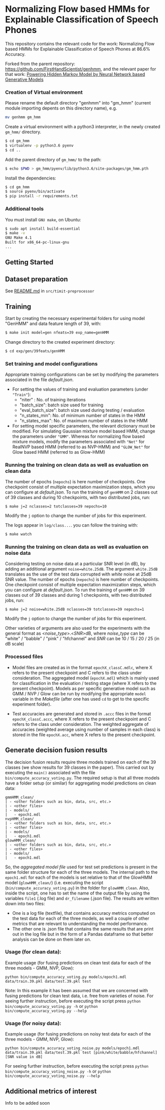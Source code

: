 # Normalizing Flow based HMMs for Explainable Classification of Speech Phones

This repository contains the relevant code for the work: Normalizing Flow based HMMs for Explainable Classification of Speech Phones at 86.6\% Accuracy. 

Forked from the parent repository: https://github.com/FirstHandScientist/genhmm, and the relevant paper for that work: [Powering Hidden Markov Model by Neural Network based Generative Models](https://arxiv.org/abs/1910.05744)

### Creation of Virtual environment

Please rename the default directory "genhmm" into "gm_hmm" (current module importing depents on this directory name), e.g.
```bash
mv genhmm gm_hmm
```

Create a virtual environment with a python3 interpreter, in the newly created `gm_hmm/` directory.
```bash
$ cd gm_hmm
$ virtualenv -p python3.6 pyenv
$ cd ..
```

Add the parent directory of `gm_hmm/` to the path:
```bash
$ echo $PWD > gm_hmm/pyenv/lib/python3.6/site-packages/gm_hmm.pth
```

Install the dependencies:
```bash
$ cd gm_hmm
$ source pyenv/bin/activate
$ pip install -r requirements.txt
```
### Additional tools
You must install `GNU make`, on Ubuntu:
```bash
$ sudo apt install build-essential
$ make -v
GNU Make 4.1
Built for x86_64-pc-linux-gnu
...
```

## Getting Started

## Dataset preparation
See [README.md](src/timit-preprocessor/README.md) in `src/timit-preprocessor`

## Training
Start by creating the necessary experimental folders for using model "GenHMM" and data feature length of 39,  with:

```bash
$ make init model=gen nfeats=39 exp_name=genHMM
```
Change directory to the created experiment directory:
```bash
$ cd exp/gen/39feats/genHMM
```
### Set training and model configurations
Appropriate training configurations can be set by modifying the parameters associated in the file *default.json*.
- For setting the values of training and evaluation parameters (under `"Train"`):
  - "niter" :  No. of training iterations
  - "batch_size": batch size used for training
  - "eval_batch_size": batch size used during testing / evaluation
  - "n_states_min": No. of minimum number of states in the HMM
  - "n_states_max": No. of maximum number of states in the HMM
- For setting model specific parameters, the relevant dictionary must be modified. For simulating Gaussian mixture model based HMM, change the parameters under `"GMM"`. Whereas for normalizing flow based mixture models, modify the parameters associated with `"Net"` for RealNVP based HMM (referred to as NVP-HMM) and `"GLOW_Net"` for Glow based HMM (referred to as Glow-HMM) 

### Running the training on clean data as well as evaluation on clean data
The number of epochs (`nepochs`) is here number of checkpoints. One checkpoint consist of multiple expectation maximization steps, which you can configure at *default.json*. To run the training of `genHMM` on 2 classes out of 39 classes and during 10 checkpoints, with two distributed jobs, run:
```
$ make j=2 nclasses=2 totclasses=39 nepochs=10 
```
Modify the `j` option to change the number of jobs for this experiment.

The logs appear in `log/class...`. you can follow the training with:
```bash
$ make watch
```

### Running the training on clean data as well as evaluation on noise data
Considering testing on noise data at a particular SNR level (in dB), by adding an additional argument `noise=white.25dB`. The argument `white.25dB` translates as the use of the test data corrupted with *white* noise at 25dB SNR value. The number of epochs (`nepochs`) is here number of checkpoints. One checkpoint consist of multiple expectation maximization steps, which you can configure at *default.json*. To run the training of `genHMM` on 39 classes out of 39 classes and during 1 checkpoints, with two distributed jobs, run:
```
$ make j=2 noise=white.25dB nclasses=39 totclasses=39 nepochs=1
```
Modify the `j` option to change the number of jobs for this experiment.

Other varieties of arguments are also used for the experiments with the general format as <*noise_type*>.<*SNR*>dB, where *noise_type* can be "white" / "babble" / "pink" / "hfchannel" and *SNR* can be 10 / 15 / 20 / 25 (in dB scale)

### Processed files
- Model files are created as in the format `epochX_classC.mdlc`, where X refers to the present checkpoint and C refers to the class under consideration. The aggregated model (`epochX.mdl`) which is mainly used for classification in the evaluation / testing stage (where X refers to the present checkpoint). Models as per specific generative model such as GMM / NVP / Glow can be run by modifying the appropriate `model` variable in the *Makefile* (after one has used `cd` to get to the specific experiment folder). 

- Test accuracies are generated and stored in `.accc` files in the format `epochX_classC.accc`, where X refers to the present checkpoint and C refers to the class under consideration. The weighted aggregate of accuracies (weighted average using number of samples in each class) is stored in the file `epochX.acc`, where X refers to the present checkpoint.

## Generate decision fusion results
The decision fusion results require three models trained on each of the 39 classes (we show results for 39 classes in the paper). This carried out by executing the `main()` associated with the file `bin/compute_accuracy_voting.py`. The required setup is that all three models have a folder setup (or similar) for aggregating model predictions on clean data:

```
gmmHMM_clean/
| - <other folders such as bin, data, src, etc.>
| - <other files>
| - models/
|   - epoch1.mdl
nvpHMM_clean/
| - <other folders such as bin, data, src, etc.>
| - <other files>
| - models/
|   - epoch1.mdl
glowHMM_clean/
| - <other folders such as bin, data, src, etc.>
| - <other files>
| - models/
|   - epoch1.mdl
```
So, the *aggregated model file* used for test set predictions is present in the same folder structure for each of the three models. The internal path to the `epoch1.mdl` for each of the models is set relative to that of the GlowHMM model (`glowHMM_clean/`) (i.e. executing the script (`bin/compute_accuracy_voting.py`) in the folder for `glowHMM_clean`. Also, inside the script, one has to set the name of the output file by using the variables `file1` (.log file) and `dr_filename` (.json file). The results are written down into two files: 
- One is a log file (textfile), that contains accuracy metrics computed on the test data for each of the three models, as well a couple of other metrics that are relevant to understanding the model performance.
- The other one is .json file that contains the same results that are print out in the log file but in the form of a Pandas dataframe so that better analysis can be done on them later on.

### Usage (for clean data):

Example usage (for fusing predictions on clean test data for each of the three models - GMM, NVP, Glow):
```
python bin/compute_accuracy_voting.py models/epoch1.mdl data/train.39.pkl data/test.39.pkl test
```
Note: In this example it has been assumed that we are concerned with fusing predictions for clean test data, i.e. free from varieties of noise. For seeing further instruction, before executing the script press `python bin/compute_accuracy_voting.py -h` or `python bin/compute_accuracy_voting.py --help`

### Usage (for noisy data):
Example usage (for fusing predictions on noisy test data for each of the three models - GMM, NVP, Glow):
```
python bin/compute_accuracy_voting_noise.py models/epoch1.mdl data/train.39.pkl data/test.39.pkl test [pink/white/babble/hfchannel] [SNR value in dB]
```
For seeing further instruction, before executing the script press `python bin/compute_accuracy_voting_noise.py -h` or `python bin/compute_accuracy_voting_noise.py --help`

## Additional metrics of interest
Info to be added soon


